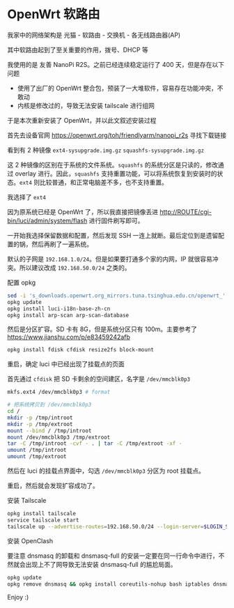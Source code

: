 # OpenWrt 软路由

我家中的网络架构是 光猫 - 软路由 - 交换机 - 各无线路由器(AP)

其中软路由起到了至关重要的作用，拨号、DHCP 等

我使用的是 友善 NanoPi R2S。之前已经连续稳定运行了 400 天，但是存在以下问题

- 使用了出厂的 OpenWrt 整合包，预装了一大堆软件，容易存在功能冲突，不敢动
- 内核是修改过的，导致无法安装 tailscale 进行组网

于是本次重新安装了 OpenWrt，并以此文叙述安装过程

首先去设备官网 <https://openwrt.org/toh/friendlyarm/nanopi_r2s> 寻找下载链接

看到有 2 种镜像 `ext4-sysupgrade.img.gz` `squashfs-sysupgrade.img.gz`

这 2 种镜像的区别在于系统的文件系统。`squashfs` 的系统分区是只读的，修改通过 overlay 进行。因此，`squashfs` 支持重置功能，可以将系统恢复到安装时的状态。`ext4` 则比较普通，和正常电脑差不多，也不支持重置。

我选择了 `ext4`

因为原系统已经是 OpenWrt 了，所以我直接把镜像丢进 <http://ROUTE/cgi-bin/luci/admin/system/flash> 进行固件刷写即可。

一开始我选择保留数据和配置，然后发现 SSH 一连上就断。最后定位到是遗留配置的锅，然后再刷了一遍系统。

默认的子网是 `192.168.1.0/24`。但是如果要打通多个家的内网，IP 就很容易冲突。所以建议改成 `192.168.50.0/24` 之类的。

配置 opkg

```sh
sed -i 's_downloads.openwrt.org_mirrors.tuna.tsinghua.edu.cn/openwrt_' /etc/opkg/distfeeds.conf
opkg update
opkg install luci-i18n-base-zh-cn
opkg install arp-scan arp-scan-database
```

然后是分区扩容。SD 卡有 8G，但是系统分区只有 100m。主要参考了 <https://www.jianshu.com/p/e83459242afb>

```sh
opkg install fdisk cfdisk resize2fs block-mount 
```

重启，确定 luci 中已经出现了挂载点的页面

首先通过 `cfdisk` 把 SD 卡剩余的空间建区，名字是 `/dev/mmcblk0p3`

```sh
mkfs.ext4 /dev/mmcblk0p3 # format

# 把系统拷贝到 /dev/mmcblk0p3
cd /
mkdir -p /tmp/introot
mkdir -p /tmp/extroot
mount --bind / /tmp/introot
mount /dev/mmcblk0p3 /tmp/extroot
tar -C /tmp/introot -cvf - . | tar -C /tmp/extroot -xf -
umount /tmp/introot
umount /tmp/extroot
```

然后在 luci 的挂载点界面中，勾选 `/dev/mmcblk0p3` 分区为 root 挂载点。

重启，然后就会发现扩容成功了。

安装 Tailscale

```sh
opkg install tailscale
service tailscale start
tailscale up --advertise-routes=192.168.50.0/24 --login-server=$LOGIN_SERVER  --accept-routes=true --accept-dns=false
```

安装 OpenClash

要注意 dnsmasq 的卸载和 dnsmasq-full 的安装一定要在同一行命令中进行，不然就会出现上不了网导致无法安装 dnsmasq-full 的尴尬局面。

```sh
opkg update
opkg remove dnsmasq && opkg install coreutils-nohup bash iptables dnsmasq-full curl ca-certificates ipset ip-full iptables-mod-tproxy iptables-mod-extra libcap libcap-bin ruby ruby-yaml kmod-tun kmod-inet-diag unzip luci-compat luci luci-base
```

Enjoy :)
